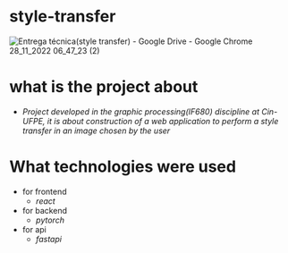 # style-transfer

![Entrega técnica(style transfer) - Google Drive - Google Chrome 28_11_2022 06_47_23 (2)](https://user-images.githubusercontent.com/72039442/204248479-e6386692-68f2-49d0-b924-e3ae05c94f07.png)

# what is the project about 
  -   *Project developed in the graphic processing(IF680) discipline at Cin-UFPE, it is about construction of a web application to perform a style transfer in an image chosen by the user*
  
# What technologies were used
  - for frontend 
    - *react*
  - for backend
    - *pytorch* 
  - for api
    - *fastapi*
